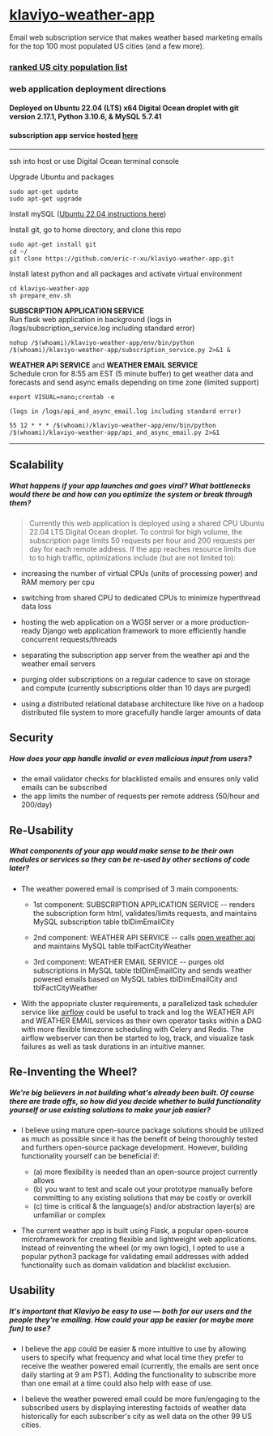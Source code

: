 # [klaviyo-weather-app](https://www.klaviyo.com/)
Email web subscription service that makes weather based marketing emails for the top 100 most populated US cities (and a few more).
### [ranked US city population list](https://en.wikipedia.org/wiki/List_of_United_States_cities_by_population)

### web application deployment directions
#### Deployed on Ubuntu 22.04 (LTS) x64 Digital Ocean droplet with git version 2.17.1, Python 3.10.6, & MySQL 5.7.41 
#### subscription app service hosted [here](http://ericrxu.com:1984/klaviyo_weather_app)

- - - - 

ssh into host or use Digital Ocean terminal console


Upgrade Ubuntu and packages

    sudo apt-get update
    sudo apt-get upgrade

Install mySQL ([Ubuntu 22.04 instructions here](https://www.digitalocean.com/community/tutorials/how-to-install-mysql-on-ubuntu-22-04))

Install git, go to home directory, and clone this repo

    sudo apt-get install git
    cd ~/
    git clone https://github.com/eric-r-xu/klaviyo-weather-app.git
    
Install latest python and all packages and activate virtual environment
    
    cd klaviyo-weather-app
    sh prepare_env.sh

**SUBSCRIPTION APPLICATION SERVICE**<br>
Run flask web application in background (logs in /logs/subscription_service.log including standard error)

    nohup /$(whoami)/klaviyo-weather-app/env/bin/python /$(whoami)/klaviyo-weather-app/subscription_service.py 2>&1 &
    
**WEATHER API SERVICE** and **WEATHER EMAIL SERVICE**<br>
Schedule cron for 8:55 am EST (5 minute buffer) to get weather data and forecasts and send async emails depending on time zone (limited support) 

    export VISUAL=nano;crontab -e
    
    (logs in /logs/api_and_async_email.log including standard error)
    
    55 12 * * * /$(whoami)/klaviyo-weather-app/env/bin/python /$(whoami)/klaviyo-weather-app/api_and_async_email.py 2>&1




-----------------------------------------------------------------------------------------------------------------------------

## Scalability 
##### What happens if your app launches and goes viral? What bottlenecks would there be and how can you optimize the system or break through them?

>Currently this web application is deployed using a shared CPU Ubuntu 22.04 LTS Digital Ocean droplet.  To control for high volume, the subscription page limits 50 requests per hour and 200 requests per day for each remote address.  If the app reaches resource limits due to to high traffic, optimizations include (but are not limited to):

-  increasing the number of virtual CPUs (units of processing power) and RAM memory per cpu

- switching from shared CPU to dedicated CPUs to minimize hyperthread data loss

- hosting the web application on a WGSI server or a more production-ready Django web application framework to more efficiently handle concurrent requests/threads

- separating the subscription app server from the weather api and the weather email servers

- purging older subscriptions on a regular cadence to save on storage and compute (currently subscriptions older than 10 days are purged)

- using a distributed relational database architecture like hive on a hadoop distributed file system to more gracefully handle larger amounts of data



## Security 
##### How does your app handle invalid or even malicious input from users?

- the email validator checks for blacklisted emails and ensures only valid emails can be subscribed
- the app limits the number of requests per remote address (50/hour and 200/day)

## Re-Usability 
##### What components of your app would make sense to be their own modules or services so they can be re-used by other sections of code later?

- The weather powered email is comprised of 3 main components: 

  - 1st component: SUBSCRIPTION APPLICATION SERVICE -- renders the subscription form html, validates/limits requests, and maintains MySQL subscription table tblDimEmailCity

  - 2nd component: WEATHER API SERVICE -- calls [open weather api]([https://www.weatherbit.io/api](https://openweathermap.org/api)) and maintains MySQL table tblFactCityWeather

  - 3rd component: WEATHER EMAIL SERVICE -- purges old subscriptions in MySQL table tblDimEmailCity and sends weather powered emails based on MySQL tables tblDimEmailCity and tblFactCityWeather

- With the appopriate cluster requirements, a parallelized task scheduler service like [airflow](https://airflow.apache.org/) could be useful to track and log the WEATHER API and WEATHER EMAIL services as their own operator tasks within a DAG with more flexible timezone scheduling with Celery and Redis.  The airflow webserver can then be started to log, track, and visualize task failures as well as task durations in an intuitive manner.  

## Re-Inventing the Wheel? 
##### We're big believers in not building what's already been built. Of course there are trade offs, so how did you decide whether to build functionality yourself or use existing solutions to make your job easier?

- I believe using mature open-source package solutions should be utilized as much as possible since it has the benefit of being thoroughly tested and furthers open-source package development.  However, building functionality yourself can be beneficial if:

  - (a) more flexibility is needed than an open-source project currently allows 
  - (b) you want to test and scale out your prototype manually before committing to any existing solutions that may be costly or overkill
  - (c) time is critical & the language(s) and/or abstraction layer(s) are unfamiliar or complex

- The current weather app is built using Flask, a popular open-source microframework for creating flexible and lightweight web applications.  Instead of reinventing the wheel (or my own logic), I opted to use a popular python3 package for validating email addresses with added functionality such as domain validation and blacklist exclusion.


## Usability 
##### It's important that Klaviyo be easy to use — both for our users and the people they're emailing. How could your app be easier (or maybe more fun) to use?

- I believe the app could be easier & more intuitive to use by allowing users to specify what frequency and what local time they prefer to receive the weather powered email (currently, the emails are sent once daily starting at 9 am PST).  Adding the functionality to subscribe more than one email at a time could also help with ease of use.


- I believe the weather powered email could be more fun/engaging to the subscribed users by displaying interesting factoids of weather data historically for each subscriber's city as well data on the other 99 US cities.  
